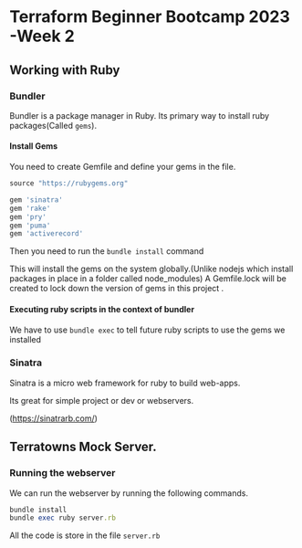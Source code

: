 # Terraform Beginner Bootcamp 2023 -Week 2

## Working with Ruby

### Bundler

Bundler is a package manager in Ruby.
Its primary way to install ruby packages(Called `gems`).

#### Install Gems
 You need to create Gemfile and define  your gems in the file.

 ```rb
source "https://rubygems.org"

gem 'sinatra'
gem 'rake'
gem 'pry'
gem 'puma'
gem 'activerecord'
 ```
Then you need to run the `bundle install` command

This will install the gems on the system globally.(Unlike nodejs which install packages in place in a folder called node_modules)
A Gemfile.lock will be created to lock down the version of gems in this project .

#### Executing ruby scripts in the context of bundler

We have to use `bundle exec` to tell future ruby scripts to use the gems we installed 

### Sinatra
Sinatra is a micro web framework for ruby to build web-apps.

Its great for simple project or dev or webservers.

(https://sinatrarb.com/)

## Terratowns Mock Server.

### Running the webserver
We can run the webserver by running the following commands.
```rb
bundle install
bundle exec ruby server.rb 

```
All the code is store in the file `server.rb`
